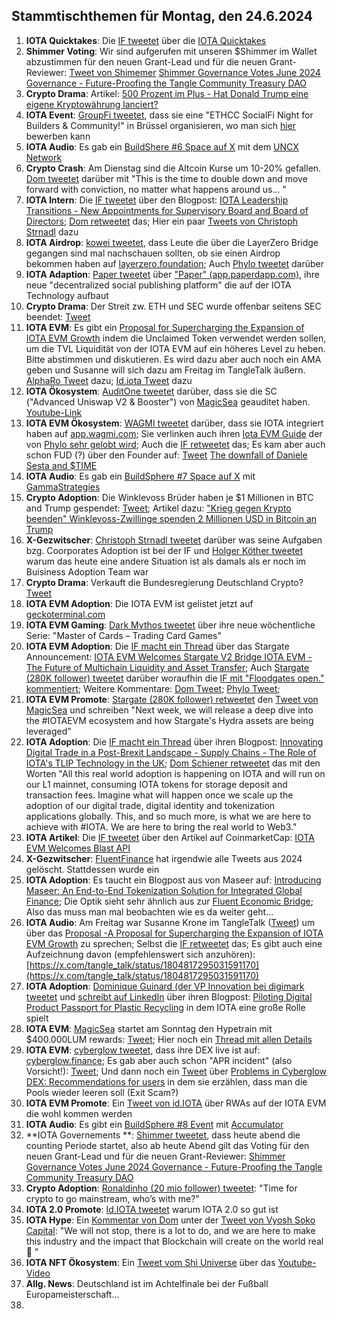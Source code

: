 ## Stammtischthemen für Montag, den 24.6.2024

1. **IOTA Quicktakes**: Die [IF tweetet](https://x.com/iota/status/1802627295305204050) über die [IOTA Quicktakes](https://x.com/i/status/1802627295305204050)
2. **Shimmer Voting**: Wir sind aufgerufen mit unseren $Shimmer im Wallet abzustimmen für den neuen Grant-Lead und für die neuen Grant-Reviewer: [Tweet von Shimemer](https://x.com/shimmernet/status/1802702749231927764) [Shimmer Governance Votes June 2024 Governance - Future-Proofing the Tangle Community Treasury DAO](https://blog.shimmer.network/governance-votes-june-2024/)
3. **Crypto Drama**: Artikel: [500 Prozent im Plus - Hat Donald Trump eine eigene Kryptowährung lanciert?](https://www.btc-echo.de/schlagzeilen/djt-hat-donald-trump-eine-eigene-kryptowaehrung-lanciert-186674/)
4. **IOTA Event**: [GroupFi tweetet](https://x.com/groupfi_ai/status/1802978142384230781), dass sie eine "ETHCC SocialFi Night for Builders & Community!" in Brüssel organisieren, wo man sich [hier](https://lu.ma/20w8tlgh) bewerben kann
5. **IOTA Audio**: Es gab ein [BuildShere #6 Space auf X](https://x.com/i/spaces/1YpKkwgolmYKj) mit dem [UNCX Network](https://x.com/UNCX_token)
6. **Crypto Crash**: Am Dienstag sind die Altcoin Kurse um 10-20% gefallen. [Dom tweetet](https://x.com/DomSchiener/status/1802967809829245434) darüber mit "This is the time to double down and move forward with conviction, no matter what happens around us... "
7. **IOTA Intern**: Die [IF tweetet]([https://x.com/iota/status/1803058889778233816](https://x.com/iota/status/1803058894404469081)) über den Blogpost: [IOTA Leadership Transitions - New Appointments for Supervisory Board and Board of Directors](https://blog.iota.org/iota-leadership-transitions/); [Dom retweetet](https://x.com/DomSchiener/status/1803060087914701181) das; Hier ein paar [Tweets von Christoph Strnadl](https://x.com/archimate/status/1803113958930555073) dazu
8. **IOTA Airdrop**: [kowei  tweetet](https://x.com/kowei1995/status/1803298457014378584), dass Leute die über die LayerZero Bridge gegangen sind mal nachschauen sollten, ob sie einen Airdrop bekommen haben auf [layerzero.foundation](https://www.layerzero.foundation/); Auch [Phylo tweetet](https://x.com/PhyloIota/status/1803304288959209692) darüber
9. **IOTA Adaption**: [Paper tweetet](https://x.com/paperdapp/status/1803077901526417871) über ["Paper" (app.paperdapp.com)](https://app.paperdapp.com/post/0xCb7f9D720430E06603E8E6a73ca490A881A08B44), ihre neue "decentralized social publishing platform" die auf der IOTA Technology aufbaut
10. **Crypto Drama**: Der Streit zw. ETH und SEC wurde offenbar seitens SEC beendet: [Tweet](https://x.com/AltcoinDailyio/status/1803258103888224404)
11. **IOTA EVM**: Es gibt ein [Proposal for Supercharging the Expansion of IOTA EVM Growth](https://govern.iota.org/t/a-proposal-for-supercharging-the-expansion-of-iota-evm-growth/1751) indem die Unclaimed Token verwendet werden sollen, um die TVL Liquidität von der IOTA EVM auf ein höheres Level zu heben. Bitte abstimmen und diskutieren. Es wird dazu aber auch noch ein AMA geben und Susanne will sich dazu am Freitag im TangleTalk äußern. [AlphaRo Tweet](https://x.com/0xAlphaRho/status/1803339545678655558) dazu; [Id.iota Tweet](https://x.com/id_iota/status/1803360756227850681) dazu
12. **IOTA Ökosystem**: [AuditOne tweetet](https://x.com/auditone_dao/status/1803393341997916458) darüber, dass sie die SC ("Advanced Uniswap V2 & Booster") von [MagicSea](https://x.com/MagicSeaDEX) geauditet haben. [Youtube-Link](https://youtu.be/pUAadNik0qY)
13. **IOTA EVM Ökosystem**: [WAGMI tweetet](https://x.com/PopsicleFinance/status/1803846160538583123) darüber, dass sie IOTA integriert haben auf [app.wagmi.com](https://app.wagmi.com/liquidity/strategies); Sie verlinken auch ihren [Iota EVM Guide](https://docs.wagmi.com/wagmi/network-guides/iota-evm-guide) der von [Phylo sehr gelobt wird](https://x.com/PhyloIota/status/1803977637276324337); Auch die [IF retweetet](https://x.com/iota/status/1804019587014426874) das; Es kam aber auch schon FUD (?) über den Founder auf: [Tweet](https://x.com/ZurichIota/status/1804047421560725716) [The downfall of Daniele Sesta and $TIME](https://coinculture.com/au/people/the-downfall-of-daniele-sesta-and-time-202202/)
14. **IOTA Audio**: Es gab ein [BuildSphere #7 Space auf X](https://x.com/iota/status/1803819583142305794) mit [GammaStrategies](https://x.com/GammaStrategies)
15. **Crypto Adoption**: Die Winklevoss Brüder haben je $1 Millionen in BTC and Trump gespendet: [Tweet](https://x.com/cameron/status/1803876953860247831); Artikel dazu: ["Krieg gegen Krypto beenden" Winklevoss-Zwillinge spenden 2 Millionen USD in Bitcoin an Trump](https://www.btc-echo.de/schlagzeilen/winklevoss-zwillinge-spenden-2-millionen-usd-in-bitcoin-an-trump-186929/)
16. **X-Gezwitscher**: [Christoph Strnadl tweetet](https://x.com/archimate/status/1803538215225143667) darüber was seine Aufgaben bzg. Coorporates Adoption ist bei der IF und [Holger Köther tweetet](https://x.com/HolgerKoether/status/1803685771691385116) warum das heute eine andere Situation ist als damals als er noch im Buisiness Adoption Team war
17. **Crypto Drama**: Verkauft die Bundesregierung Deutschland Crypto? [Tweet](https://x.com/hoss_crypto/status/1803810286815613152)
18. **IOTA EVM Adoption**: Die IOTA EVM ist gelistet jetzt auf [geckoterminal.com](https://www.geckoterminal.com/iota-evm/pools)
19. **IOTA EVM Gaming**: [Dark Mythos tweetet](https://x.com/DarkMythosIOTA/status/1803779746951463160) über ihre neue wöchentliche Serie: "Master of Cards – Trading Card Games"
20. **IOTA EVM Adoption**: Die [IF macht ein Thread](https://x.com/iota/status/1803669114583453968) über das Stargate Announcement: [IOTA EVM Welcomes Stargate V2 Bridge IOTA EVM - The Future of Multichain Liquidity and Asset Transfer](https://blog.iota.org/iota-evm-welcomes-stargate/); Auch [Stargate (280K follower) tweetet](https://x.com/StargateFinance/status/1803722204250808474) darüber woraufhin die [IF mit "Floodgates open." kommentiert](https://x.com/iota/status/1803729724562133305); Weitere Kommentare: [Dom Tweet](https://x.com/DomSchiener/status/1803787861264679333); [Phylo Tweet](https://x.com/PhyloIota/status/1803977637276324337); 
21. **IOTA EVM Promote**: [Stargate (280K follower) retweetet](https://x.com/StargateFinance/status/1803722227797602476) den [Tweet von MagicSea](https://x.com/MagicSeaDEX/status/1797985944735293538) und schreiben "Next week, we will release a deep dive into the #IOTAEVM ecosystem and how Stargate's Hydra assets are being leveraged"
22. **IOTA Adoption**: Die [IF macht ein Thread](https://x.com/iota/status/1803774814651400587) über ihren Blogpost: [Innovating Digital Trade in a Post-Brexit Landscape - Supply Chains - The Role of IOTA's TLIP Technology in the UK](https://blog.iota.org/tlip-technology-in-uk/); [Dom Schiener retweetet](https://x.com/DomSchiener/status/1803834314083164278) das mit den Worten "All this real world adoption is happening on IOTA and will run on our L1 mainnet, consuming IOTA tokens for storage deposit and transaction fees. Imagine what will happen once we scale up the adoption of our digital trade, digital identity and tokenization applications globally. This, and so much more, is what we are here to achieve with #IOTA. We are here to bring the real world to Web3."
23. **IOTA Artikel**: Die [IF tweetet](https://x.com/iota/status/1803850303705334115) über den Artikel auf CoinmarketCap: [IOTA EVM Welcomes Blast API](https://coinmarketcap.com/community/articles/6670367d631d56355a9ab70e/)
24. **X-Gezwitscher**: [FluentFinance](https://x.com/Fluentinfra) hat irgendwie alle Tweets aus 2024 gelöscht. Stattdessen wurde ein
25. **IOTA Adoption**: Es taucht ein Blogpost aus von Maseer auf: [Introducing Maseer: An End-to-End Tokenization Solution for Integrated Global Finance](https://www.maseer.finance/blog/an-end-to-end-tokenization-solution-for-integrated-global-finance); Die Optik sieht sehr ähnlich aus zur [Fluent Economic Bridge](https://www.fluentbridge.io/#:~:text=Fluent%20Economic%20Bridge%20is%20an,Assets%20(RWAs)%20into%20DeFi.&text=Traditional%20Finance%20(TradFi)%20and%20Decentralized,but%20they%20speak%20different%20languages); Also das muss man mal beobachten wie es da weiter geht...
26. **IOTA Audio**: Am Freitag war Susanne Krone im TangleTalk ([Tweet](https://x.com/tangle_talk/status/1804049875115315656)) um über das [Proposal -A Proposal for Supercharging the Expansion of IOTA EVM Growth](https://govern.iota.org/t/a-proposal-for-supercharging-the-expansion-of-iota-evm-growth/1751) zu sprechen; Selbst die [IF retweetet](https://x.com/iota/status/1804054018777346302) das; Es gibt auch eine Aufzeichnung davon (empfehlenswert sich anzuhören): [https://x.com/tangle_talk/status/1804817295031591170](https://x.com/tangle_talk/status/1804817295031591170)
27. **IOTA Adoption**: [Dominique Guinard (der VP Innovation bei digimark tweetet](https://x.com/domguinard/status/1804217910954537063) und [schreibt auf LinkedIn](https://www.linkedin.com/pulse/piloting-digital-product-passport-plastic-recycling-dominique-guinard-sdu4e?trk=feed-detail_main-feed-card_feed-article-content) über ihren Blogpost: [Piloting Digital Product Passport for Plastic Recycling](https://www.digimarc.com/blog/piloting-digital-product-passport-plastic-recycling) in dem IOTA eine große Rolle spielt
28. **IOTA EVM**: [MagicSea](https://x.com/MagicSeaDEX) startet am Sonntag den Hypetrain mit $400.000LUM rewards: [Tweet](https://x.com/MagicSeaDEX/status/1804031507255730452); Hier noch ein [Thread mit allen Details](https://x.com/MagicSeaDEX/status/1804923362919002561)
29. **IOTA EVM**: [cyberglow tweetet](https://x.com/Cyberglow_cgt/status/1803874558723637718), dass ihre DEX live ist auf: [cyberglow.finance](https://cyberglow.finance/); Es gab aber auch schon "APR incident" (also Vorsicht!): [Tweet](https://x.com/Cyberglow_cgt/status/1804027717370761502); Und dann noch ein [Tweet](https://x.com/Cyberglow_cgt/status/1804606772042223620) über [Problems in Cyberglow DEX: Recommendations for users](https://medium.com/@Cyberglowdex/problems-in-cyberglow-dex-recommendations-for-users-734304878b08) in dem sie erzählen, dass man die Pools wieder leeren soll (Exit Scam?)
30. **IOTA EVM Promote**: Ein [Tweet von id.IOTA](https://x.com/id_iota/status/1804472270544396455) über RWAs auf der IOTA EVM die wohl kommen werden
31. **IOTA Audio**: Es gibt ein [BuildSphere #8 Event](https://x.com/iota/status/1804107001770721434) mit [Accumulator](https://x.com/ACCU_DeFi)
32. **IOTA Governements **: [Shimmer tweetet](https://x.com/shimmernet/status/1805133768669167860), dass heute abend die counting Periode startet, also ab heute Abend gilt das Voting für den neuen Grant-Lead und für die neuen Grant-Reviewer: [Shimmer Governance Votes June 2024 Governance - Future-Proofing the Tangle Community Treasury DAO](https://blog.shimmer.network/governance-votes-june-2024/)
33. **Crypto Adoption**: [Ronaldinho (20 mio follower) tweetet](https://x.com/10Ronaldinho/status/1804952780479557858): "Time for crypto to go mainstream, who’s with me?"
34. **IOTA 2.0 Promote**: [Id.IOTA tweetet](https://x.com/id_iota/status/1804944250582540609) warum IOTA 2.0 so gut ist
35. **IOTA Hype**: Ein [Kommentar von Dom](https://x.com/DomSchiener/status/1804900698116526237) unter der [Tweet von Vyosh Soko Capital](https://x.com/VyoshSoko/status/1804469990080249929): "We will not stop, there is a lot to do, and we are here to make this industry and the impact that Blockchain will create on the world real 🙏 "
36. **IOTA NFT Ökosystem**: Ein [Tweet vom Shi Universe](https://x.com/Shiuniverse/status/1804784704861667798) über das [Youtube-Video](https://youtu.be/vbpWWLEfeo4?si=08DOJxQhJOkIEOCQ)
37. **Allg. News**: Deutschland ist im Achtelfinale bei der Fußball Europameisterschaft...
38. 

